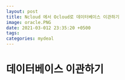```yaml
---
layout: post
title: Ncloud 에서 Ocloud로 데이터베이스 이관하기 
image: oracle.PNG
date: 2021-03-012 23:35:20 +0500
tags:
categories: mydeal
---
```


# 데이터베이스 이관하기